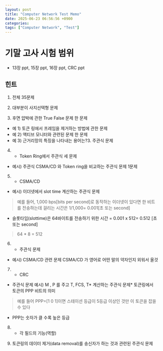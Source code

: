 ```yaml
---
layout: post
title: "Computer Network Test Memo"
date: 2025-06-23 06:56:56 +0900
categories: 
tags: ["Computer Network", "Test"]
---
```


# 기말 고사 시험 범위

- 13장 ppt, 15장 ppt, 16장 ppt, CRC ppt

## 힌트

1. 전체 35문제

2. 대부분이 사지선택형 문제

3. 후면 압박에 관한 True False 문제 한 문제

- 예 1) 토큰 링에서 프레임을 제거하는 방법에 관한 문제
- 예 2) 액티브 모니터와 관련된 문제 한 문제
- 예 3) 근거리망의 특징을 나타내는 용어는?3. 주관식 문제

4. * Token Ring에서 주관식 세 문제

- 예시) 주관식 CSMA/CD 와 Token ring을 비교하는 주관식 문제 1문제

5. * CSMA/CD

- 예시) 이더넷에서 slot time 계산하는 주관식 문제

> 예를 들어, 1,000 bps[bits per second]로 동작하는 이더넷이 있다면 한 비트를 전송하는데 걸리는 시간은 1/1,000= 0.001[초 또는 second]

- 슬롯타임(slottime)은 64바이트를 전송하기 위한 시간 = 0.001 x 512= 0.512 [초 또는 second]

> 64 * 8 = 512

6. * 주관식 문제 

- 예시) CSMA/CD 관련 문제 CSMA/CD 가 영어로 어떤 말의 약자인지 외워서 올것

7. * CRC 

- 주관식 문제 예시) M , P 를 주고 T, FCS, T* 계산하는 주관식 문제* 토큰링에서 토큰의 PPP 비트의 의미

> 예를 들어 PPP=[1 0 1]이면 스테이션 등급이 5등급 이상인 것만 이 토큰을 잡을 수 있다

- PPP는 숫자가 클 수록 높은 등급

8. * 각 필드의 기능(역할) 

9. 토큰링의 데이터 제거(data removal)를 송신자가 하는 것과 관련된 주관식 문제
